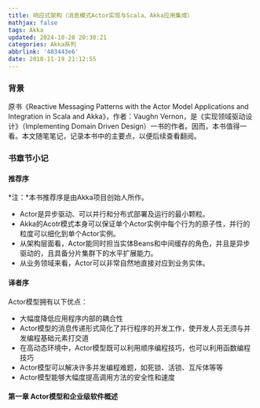 ```yaml
---
title: 响应式架构（消息模式Actor实现与Scala、Akka应用集成）
mathjax: false
tags: Akka
updated: 2024-10-28 20:30:21categories: Akka系列
abbrlink: '483443e6'
date: 2018-11-19 21:12:55
---
```


### 背景
原书《Reactive Messaging Patterns with the Actor Model Applications and Integration in Scala and Akka》，作者：Vaughn Vernon，是《实现领域驱动设计》（Implementing Domain Driven Design）一书的作者。因而，本书值得一看。本文随笔笔记，记录本书中的主要点，以便后续查看翻阅。

### 书章节小记
#### 推荐序
*注：*本书推荐序是由Akka项目创始人所作。
- Actor是异步驱动、可以并行和分布式部署及运行的最小颗粒。
- Akka的Acotr模式本身可以保证单个Actor实例中每个行为的原子性，并行的粒度可以细化到单个Actor实例。
- 从架构层面看，Actor能同时担当实体Beans和中间缓存的角色，并且是异步驱动的，且具备分片集群下的水平扩展能力。
- 从业务领域来看，Actor可以非常自然地直接对应到业务实体。

#### 译者序
Actor模型拥有以下优点：
- 大幅度降低应用程序内部的耦合性
- Actor模型的消息传递形式简化了并行程序的开发工作，使开发人员无须与并发编程基础元素打交道
- 在高动态环境中，Actor模型既可以利用顺序编程技巧，也可以利用函数编程技巧
- Actor模型可以解决许多并发编程难题，如死锁、活锁、互斥体等等
- Actor模型能够大幅度提高调用方法的安全性和速度

#### 第一章 Actor模型和企业级软件概述



